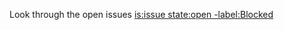 Look through the open issues [is:issue state:open -label:Blocked ](https://github.com/CloCkWeRX/alltheprices/issues?q=is%3Aissue%20state%3Aopen%20-label%3ABlocked%20)
